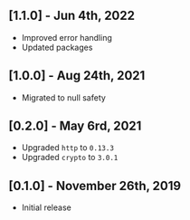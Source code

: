 ## [1.1.0] - Jun 4th, 2022

* Improved error handling
* Updated packages

## [1.0.0] - Aug 24th, 2021

* Migrated to null safety

## [0.2.0] - May 6rd, 2021

* Upgraded `http` to `0.13.3`
* Upgraded `crypto` to `3.0.1`

## [0.1.0] - November 26th, 2019

* Initial release

